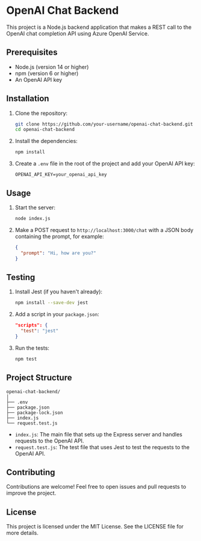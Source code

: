 # OpenAI Chat Backend

This project is a Node.js backend application that makes a REST call to the OpenAI chat completion API using Azure OpenAI Service.

## Prerequisites

- Node.js (version 14 or higher)
- npm (version 6 or higher)
- An OpenAI API key

## Installation

1. Clone the repository:

   ```sh
   git clone https://github.com/your-username/openai-chat-backend.git
   cd openai-chat-backend
   ```

2. Install the dependencies:

   ```sh
   npm install
   ```

3. Create a `.env` file in the root of the project and add your OpenAI API key:

   ```plaintext
   OPENAI_API_KEY=your_openai_api_key
   ```

## Usage

1. Start the server:

   ```sh
   node index.js
   ```

2. Make a POST request to `http://localhost:3000/chat` with a JSON body containing the prompt, for example:

   ```json
   {
     "prompt": "Hi, how are you?"
   }
   ```

## Testing

1. Install Jest (if you haven't already):

   ```sh
   npm install --save-dev jest
   ```

2. Add a script in your `package.json`:

   ```json
   "scripts": {
     "test": "jest"
   }
   ```

3. Run the tests:

   ```sh
   npm test
   ```

## Project Structure

```plaintext
openai-chat-backend/
│
├── .env
├── package.json
├── package-lock.json
├── index.js
└── request.test.js
```

- `index.js`: The main file that sets up the Express server and handles requests to the OpenAI API.
- `request.test.js`: The test file that uses Jest to test the requests to the OpenAI API.

## Contributing

Contributions are welcome! Feel free to open issues and pull requests to improve the project.

## License

This project is licensed under the MIT License. See the LICENSE file for more details.